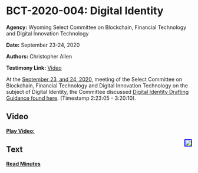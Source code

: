 # BCT-2020-004: Digital Identity

**Agency:** Wyoming Select Committee on Blockchain, Financial Technology and Digital Innovation Technology

**Date:** September 23-24, 2020

**Authors:** Christopher Allen

**Testimony Link:** [Video](https://www.youtube.com/watch?v=jP0UbeABWPo&t=8585s)

At the [September 23, and 24, 2020](https://wyoleg.gov/InterimCommittee/2020/S19-20200923MeetingMinutes.pdf), meeting of the Select Committee on Blockchain, Financial Technology and Digital Innovation Technology on the subject of Digital Identity, the Committee discussed [Digital Identity Drafting Guidance found here](https://wyoleg.gov/InterimCommittee/2020/S19-202009233-01DigitalIdentityDraftingGuidance.pdf). (Timestamp 2:23:05 - 3:20:10).

## Video

<a href="https://www.youtube.com/watch?v=jP0UbeABWPo&t=8585s"><b>Play Video:</b></a>

<a href="https://www.youtube.com/watch?v=jP0UbeABWPo&t=8585s"><img src="https://img.youtube.com/vi/jP0UbeABWPo/hqdefault.jpg" style="float: right; border: 2px solid blue"></a>

## Text

<a href="https://wyoleg.gov/InterimCommittee/2020/S19-20200923MeetingMinutes.pdf"><b>Read Minutes</b></a>
